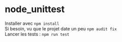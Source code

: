 # node_unittest
Installer avec ``` npm install ```    
Si besoin, vu que le projet date un peu  ```npm audit fix ```    
Lancer les tests : ```npm run test```
